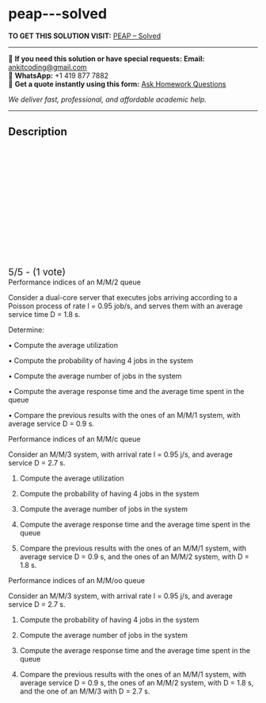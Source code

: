# peap---solved
**TO GET THIS SOLUTION VISIT:** [PEAP – Solved](https://www.ankitcodinghub.com/product/peap-solved-3/)


---

📩 **If you need this solution or have special requests:** **Email:** ankitcoding@gmail.com  
📱 **WhatsApp:** +1 419 877 7882  
📄 **Get a quote instantly using this form:** [Ask Homework Questions](https://www.ankitcodinghub.com/services/ask-homework-questions/)

*We deliver fast, professional, and affordable academic help.*

---

<h2>Description</h2>



<div class="kk-star-ratings kksr-auto kksr-align-center kksr-valign-top" data-payload="{&quot;align&quot;:&quot;center&quot;,&quot;id&quot;:&quot;110657&quot;,&quot;slug&quot;:&quot;default&quot;,&quot;valign&quot;:&quot;top&quot;,&quot;ignore&quot;:&quot;&quot;,&quot;reference&quot;:&quot;auto&quot;,&quot;class&quot;:&quot;&quot;,&quot;count&quot;:&quot;1&quot;,&quot;legendonly&quot;:&quot;&quot;,&quot;readonly&quot;:&quot;&quot;,&quot;score&quot;:&quot;5&quot;,&quot;starsonly&quot;:&quot;&quot;,&quot;best&quot;:&quot;5&quot;,&quot;gap&quot;:&quot;4&quot;,&quot;greet&quot;:&quot;Rate this product&quot;,&quot;legend&quot;:&quot;5\/5 - (1 vote)&quot;,&quot;size&quot;:&quot;24&quot;,&quot;title&quot;:&quot;PEAP -  Solved&quot;,&quot;width&quot;:&quot;138&quot;,&quot;_legend&quot;:&quot;{score}\/{best} - ({count} {votes})&quot;,&quot;font_factor&quot;:&quot;1.25&quot;}">

<div class="kksr-stars">

<div class="kksr-stars-inactive">
            <div class="kksr-star" data-star="1" style="padding-right: 4px">


<div class="kksr-icon" style="width: 24px; height: 24px;"></div>
        </div>
            <div class="kksr-star" data-star="2" style="padding-right: 4px">


<div class="kksr-icon" style="width: 24px; height: 24px;"></div>
        </div>
            <div class="kksr-star" data-star="3" style="padding-right: 4px">


<div class="kksr-icon" style="width: 24px; height: 24px;"></div>
        </div>
            <div class="kksr-star" data-star="4" style="padding-right: 4px">


<div class="kksr-icon" style="width: 24px; height: 24px;"></div>
        </div>
            <div class="kksr-star" data-star="5" style="padding-right: 4px">


<div class="kksr-icon" style="width: 24px; height: 24px;"></div>
        </div>
    </div>

<div class="kksr-stars-active" style="width: 138px;">
            <div class="kksr-star" style="padding-right: 4px">


<div class="kksr-icon" style="width: 24px; height: 24px;"></div>
        </div>
            <div class="kksr-star" style="padding-right: 4px">


<div class="kksr-icon" style="width: 24px; height: 24px;"></div>
        </div>
            <div class="kksr-star" style="padding-right: 4px">


<div class="kksr-icon" style="width: 24px; height: 24px;"></div>
        </div>
            <div class="kksr-star" style="padding-right: 4px">


<div class="kksr-icon" style="width: 24px; height: 24px;"></div>
        </div>
            <div class="kksr-star" style="padding-right: 4px">


<div class="kksr-icon" style="width: 24px; height: 24px;"></div>
        </div>
    </div>
</div>


<div class="kksr-legend" style="font-size: 19.2px;">
            5/5 - (1 vote)    </div>
    </div>
Performance indices of an M/M/2 queue

Consider a dual-core server that executes jobs arriving according to a Poisson process of rate l = 0.95 job/s, and serves them with an average service time D = 1.8 s.

Determine:

• Compute the average utilization

• Compute the probability of having 4 jobs in the system

• Compute the average number of jobs in the system

• Compute the average response time and the average time spent in the queue

• Compare the previous results with the ones of an M/M/1 system, with average service D = 0.9 s.

Performance indices of an M/M/c queue

Consider an M/M/3 system, with arrival rate l = 0.95 j/s, and average service D = 2.7 s.

1. Compute the average utilization

2. Compute the probability of having 4 jobs in the system

3. Compute the average number of jobs in the system

4. Compute the average response time and the average time spent in the queue

5. Compare the previous results with the ones of an M/M/1 system, with average service D = 0.9 s, and the ones of an M/M/2 system, with D = 1.8 s.

Performance indices of an M/M/oo queue

Consider an M/M/3 system, with arrival rate l = 0.95 j/s, and average service D = 2.7 s.

1. Compute the probability of having 4 jobs in the system

2. Compute the average number of jobs in the system

3. Compute the average response time and the average time spent in the queue

4. Compare the previous results with the ones of an M/M/1 system, with average service D = 0.9 s, the ones of an M/M/2 system, with D = 1.8 s, and the one of an M/M/3 with D = 2.7 s.
